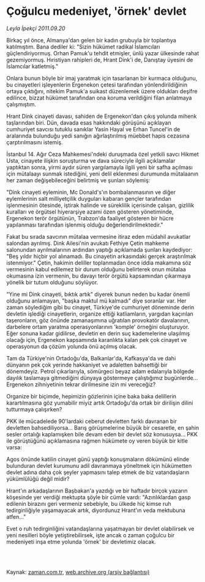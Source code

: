 # Çoğulcu medeniyet, 'örnek' devlet

*Leyla İpekçi 2011.09.20*

<td class="columnist-detail">
<p>Birkaç yıl önce, Almanya'dan gelen bir kadın grubuyla bir toplantıya katılmıştım. Bana dediler ki: "Sizin hükümet radikal İslamcıları güçlendiriyormuş. Orhan Pamuk'u tehdit etmişler, ünlü yazar ülkesinde rahat gezemiyormuş. Hıristiyan rahipleri de, Hrant Dink'i de, Danıştay üyesini de İslamcılar katletmiş."</p>
<p>
<div id="haberMetinDiv">
<p>Onlara bunun böyle bir imaj yaratmak için tasarlanan bir kurmaca olduğunu, bu cinayetleri işleyenlerin Ergenekon çetesi tarafından yönlendirildiğinin ortaya çıktığını, nitekim Pamuk'a suikast düzenlemek üzere oldukları deşifre edilince, bizzat hükümet tarafından ona koruma verildiğini filan anlatmaya çalışmıştım.
<p>Hrant Dink cinayeti davası, sahiden de Ergenekon'dan çıkış yolunda mihenk taşlarından biri. Dün, davada esas hakkındaki görüşünü açıklayan cumhuriyet savcısı tutuklu sanıklar Yasin Hayal ve Erhan Tuncel'in de aralarında bulunduğu yedi sanığın ağırlaştırılmış müebbet hapis cezasına çarptırılmasını istemiş.
<p>İstanbul 14. Ağır Ceza Mahkemesi'ndeki duruşmada özel yetkili savcı Hikmet Usta, cinayete ilişkin soruşturma ve dava süreciyle ilgili açıklamalar yaptıktan sonra, yirmi aydır süren yargılamayla ilgili yeni bir safha açılması için mütalaayı sunmak istediğini, yeni delil eklenmesi durumunda mütalaanın her zaman değişebileceğini belirtmiş ve şunları söylemiş:
<p>"Dink cinayeti eyleminin, Mc Donald's'ın bombalanmasının ve diğer eylemlerinin salt milliyetçilik duyguları kabaran gençler tarafından işlenmesinin ötesinde, iştirak halinde ve süreklilik içerisinde çalışan, gizlilik kuralları ve örgütsel hiyerarşiye azami özen gösteren yönetiminde, Ergenekon terör örgütünün, Trabzon'da faaliyet gösteren bir hücre yapılanması tarafından işlenmiş olduğu değerlendirilmektedir."
<p>Fakat bu sırada savcının mütalaa vermesine itiraz eden müdahil avukatlar salondan ayrılmış. Dink Ailesi'nin avukatı Fethiye Çetin mahkeme salonundan ayrılmalarının ardından yaptığı açıklamada şunları kaydediyor: "Beş yıldır hiçbir yol alınamadı. Bu cinayetin arkasındaki gerçek araştırılmak istenmiyor." Çetin, hakimin deliller toplanmadan önce iddia makamına söz vermesinin kabul edilemez bir durum olduğunu belirterek onun mütalaa okumasına izin vermenin, bu davayı terör örgütü kapsamından çıkarmaya yönelik bir tutum olduğunu söylüyor.
<p>"Yine mi Dink cinayeti, bıktık artık" diyerek bunun neden bu kadar önemli olduğunu anlamayan, "başka maktul mü kalmadı" diye soranlar var. Her zaman söylediğim gibi bu cinayet, Türkiye'de cumhuriyet döneminde derin devletin işlediği cinayetlerin, organize ettiği katliamların, yargıdan kaçırılan taşeronların, göz önünde zamanaşımına uğratılan provokatör davalarının, darbelere ortam yaratma operasyonlarının 'komple' örneğini oluşturuyor. Eğer sonuna kadar gidilirse, devletin en derin suç kademelerine ulaşılmış olacağı için, Ergenekon kapsamında karanlıkta kalan pek çok cinayet ve operasyonun da çözüm yolunda önü açılmış olacak.
<p>Tam da Türkiye'nin Ortadoğu'da, Balkanlar'da, Kafkasya'da ve dahi dünyanın pek çok yerinde hakkaniyet ve adaletten bahsettiği bir dönemdeyiz. Petrol çıkarlarıyla, sömürgeci beyaz adam edalarıyla bölgede dayılık taslamaya gitmediğini dünyaya göstermeye çalıştığımız bugünlerde... Ergenekon zihniyetinin tekrar dirilmesine izin mi vereceğiz?
<p>Organize bir biçimde, hepimizin gözlerinin içine baka baka delillerin karartılmasına göz yumabilir miyiz artık Ortadoğu'da ortak bir dirilişin dilini tutturmaya çalışırken?
<p>PKK ile mücadelede 90'lardaki ceberut devletten farklı davranan bir devletten bahsediliyorsa... Barış görüşmelerine büyük bir cesaretle, en şahin sesler ortalığı kaplamışken bile devam eden bir devlet söz konusuysa... PKK ile görüştüğünü açıklamasına rağmen hükümete oy veren büyük bir kitle varsa:
<p>Agos önünde katilin cinayet günü yaptığı konuşmaların dökümünü elinde bulunduran devlet kurumunu adil davranmaya yöneltmek için hükümetten devlet adına daha çok şeyler yapmasını talep etmek de biz vatandaşların yükümlülüğü değil midir?
<p>Hrant'ın arkadaşlarının Başbakan'a yazdığı ve bir haftadır birçok yazarın köşesinde yer verdiği mektupta şöyle bir cümle vardı: "Azınlıklardan gasp edilenin birazını geri vermeniz sebebiyle, bu ülkede hiç kimse ruh tedirginliğiyle yaşamayacak artık, diyordunuz Hrant'ın veda mektubuna atfen..."
<p>Evet o ruh tedirginliğini vatandaşlarına yaşatmayan bir devlet olabilirsek ve yeni nesilleri böyle yetiştirebilirsek, işte ancak o zaman çoğulcu bir medeniyeti inşa etme yolunda 'örnek' bir devletimiz olacak.</p></p></p></p></p></p></p></p></p></p></p></p></div>
</p>


<p><br>
		 </br></p></td>

Kaynak: [zaman.com.tr](http://zaman.com.tr/yazar.do?yazino=1181492), [web.archive.org (arşiv bağlantısı)](http://web.archive.org/web/20120101120904/http://zaman.com.tr:80/yazar.do?yazino=1181492)
